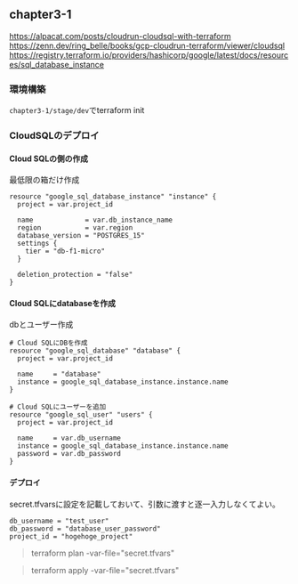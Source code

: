 ## chapter3-1

https://alpacat.com/posts/cloudrun-cloudsql-with-terraform  
https://zenn.dev/ring_belle/books/gcp-cloudrun-terraform/viewer/cloudsql  
https://registry.terraform.io/providers/hashicorp/google/latest/docs/resources/sql_database_instance  

### 環境構築

`chapter3-1/stage/dev`でterraform init

### CloudSQLのデプロイ

#### Cloud SQLの側の作成
最低限の箱だけ作成
```
resource "google_sql_database_instance" "instance" {
  project = var.project_id

  name             = var.db_instance_name
  region           = var.region
  database_version = "POSTGRES_15"
  settings {
    tier = "db-f1-micro"
  }

  deletion_protection = "false"
}
```

#### Cloud SQLにdatabaseを作成
dbとユーザー作成
```
# Cloud SQLにDBを作成
resource "google_sql_database" "database" {
  project = var.project_id

  name     = "database"
  instance = google_sql_database_instance.instance.name
}

# Cloud SQLにユーザーを追加
resource "google_sql_user" "users" {
  project = var.project_id

  name     = var.db_username
  instance = google_sql_database_instance.instance.name
  password = var.db_password
}
```

#### デプロイ

secret.tfvarsに設定を記載しておいて、引数に渡すと逐一入力しなくてよい。

```
db_username = "test_user"
db_password = "database_user_password"
project_id = "hogehoge_project"
```

> terraform plan -var-file="secret.tfvars"

> terraform apply -var-file="secret.tfvars"